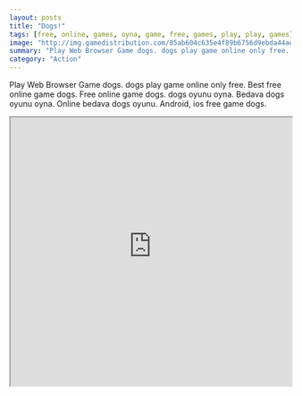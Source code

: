 ```yaml
---
layout: posts
title: "Dogs!"
tags: [free, online, games, oyna, game, free, games, play, play, games]
image: "http://img.gamedistribution.com/85ab604c635e4f89b6756d9ebda44ae1.jpg"
summary: "Play Web Browser Game dogs. dogs play game online only free. Best free online game dogs. Free online game dogs. dogs oyunu oyna. Bedava dogs oyunu oyna. Online bedava dogs oyunu. Android, ios free game dogs."
category: "Action"
---
```


Play Web Browser Game dogs. dogs play game online only free. Best free online game dogs. Free online game dogs. dogs oyunu oyna. Bedava dogs oyunu oyna. Online bedava dogs oyunu. Android, ios free game dogs.

<iframe width="100%" height="480px;" src="http://flash.gamedistribution.com?game=85ab604c635e4f89b6756d9ebda44ae1"></iframe>
